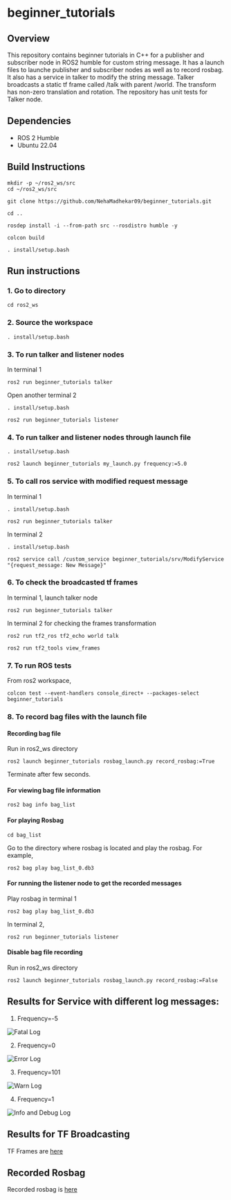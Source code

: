 # beginner_tutorials

## Overview
This repository contains beginner tutorials in C++ for a publisher and subscriber node in ROS2 humble for custom string message. It has a launch files to launche publisher and subscriber nodes as well as to record rosbag. It also has a service in talker to modify the string message. Talker broadcasts a  static tf frame called /talk with parent /world. The transform has non-zero translation and rotation. The repository has unit tests for Talker node.

## Dependencies
* ROS 2 Humble
* Ubuntu 22.04

## Build Instructions
```
mkdir -p ~/ros2_ws/src
cd ~/ros2_ws/src

git clone https://github.com/NehaMadhekar09/beginner_tutorials.git

cd ..

rosdep install -i --from-path src --rosdistro humble -y

colcon build 

. install/setup.bash

```
## Run instructions
### 1. Go to directory
```
cd ros2_ws
```
### 2. Source the workspace
```
. install/setup.bash
```
### 3. To run talker and listener nodes
   
In terminal 1 
```
ros2 run beginner_tutorials talker
```
Open another terminal 2
```
. install/setup.bash
```
```
ros2 run beginner_tutorials listener
```
### 4. To run talker and listener nodes through launch file
```
. install/setup.bash
```
```
ros2 launch beginner_tutorials my_launch.py frequency:=5.0
```
### 5. To call ros service with modified request message

In terminal 1
```
. install/setup.bash
```
```
ros2 run beginner_tutorials talker
```

In terminal 2
```
. install/setup.bash
```
```
ros2 service call /custom_service beginner_tutorials/srv/ModifyService "{request_message: New Message}"

```
### 6. To check the broadcasted tf frames

In terminal 1, launch talker node
```
ros2 run beginner_tutorials talker
```

In terminal 2 for checking the frames transformation
```
ros2 run tf2_ros tf2_echo world talk
```
```
ros2 run tf2_tools view_frames
```
### 7. To run ROS tests
From ros2 workspace,
```
colcon test --event-handlers console_direct+ --packages-select beginner_tutorials
```

### 8. To record bag files with the launch file

#### Recording bag file
Run in ros2_ws directory
```
ros2 launch beginner_tutorials rosbag_launch.py record_rosbag:=True
```
Terminate after few seconds.

#### For viewing bag file information
```
ros2 bag info bag_list
```
#### For playing Rosbag
```
cd bag_list
```
Go to the directory where rosbag is located and play the rosbag.
For example,
```
ros2 bag play bag_list_0.db3
```
#### For running the listener node to get the recorded messages
Play rosbag in terminal 1
```
ros2 bag play bag_list_0.db3
```
In terminal 2,
```
ros2 run beginner_tutorials listener
```
#### Disable bag file recording
Run in ros2_ws directory
```
ros2 launch beginner_tutorials rosbag_launch.py record_rosbag:=False
```

## Results for Service with different log messages:

1. Frequency=-5

![Fatal Log](results/Fatal.png)

2. Frequency=0

![Error Log](results/Error.png)

3. Frequency=101

![Warn Log](results/Warn.png)

4. Frequency=1

![Info and Debug Log](results/Debug_Info.png)

## Results for TF Broadcasting 

TF Frames are [here](results/frames_2023-11-28_00.20.43.pdf)

## Recorded Rosbag

Recorded rosbag is [here](results/bag_list/)